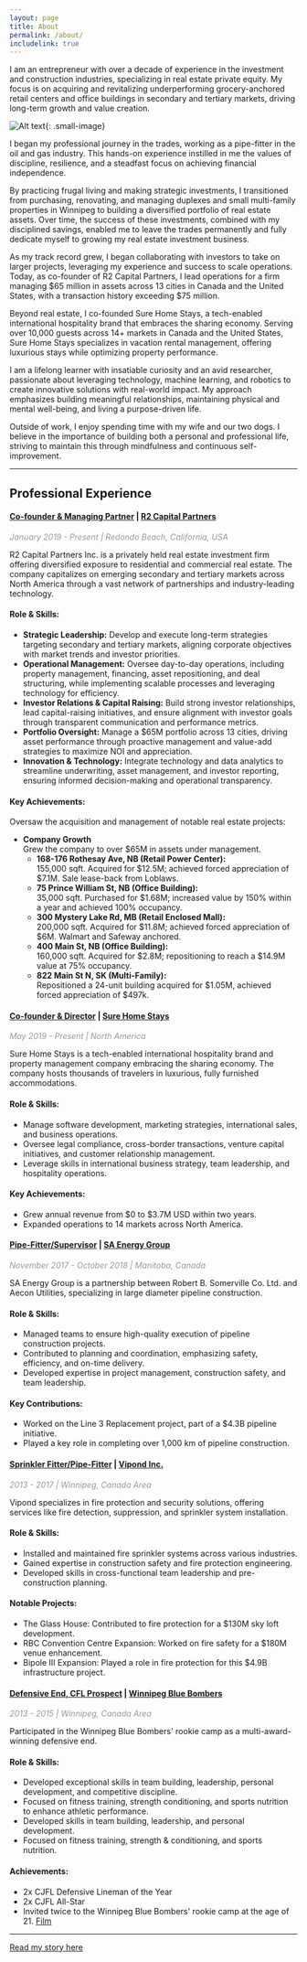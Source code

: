```yaml
---
layout: page
title: About
permalink: /about/
includelink: true
---
```

I am an entrepreneur with over a decade of experience in the investment and construction industries, specializing in real estate private equity. My focus is on acquiring and revitalizing underperforming grocery-anchored retail centers and office buildings in secondary and tertiary markets, driving long-term growth and value creation.

![Alt text](/assets/images/29.jpeg){: .small-image}

I began my professional journey in the trades, working as a pipe-fitter in the oil and gas industry. This hands-on experience instilled in me the values of discipline, resilience, and a steadfast focus on achieving financial independence. 

By practicing frugal living and making strategic investments, I transitioned from purchasing, renovating, and managing duplexes and small multi-family properties in Winnipeg to building a diversified portfolio of real estate assets. Over time, the success of these investments, combined with my disciplined savings, enabled me to leave the trades permanently and fully dedicate myself to growing my real estate investment business.

As my track record grew, I began collaborating with investors to take on larger projects, leveraging my experience and success to scale operations. Today, as co-founder of R2 Capital Partners, I lead operations for a firm managing $65 million in assets across 13 cities in Canada and the United States, with a transaction history exceeding $75 million.

Beyond real estate, I co-founded Sure Home Stays, a tech-enabled international hospitality brand that embraces the sharing economy. Serving over 10,000 guests across 14+ markets in Canada and the United States, Sure Home Stays specializes in vacation rental management, offering luxurious stays while optimizing property performance.

I am a lifelong learner with insatiable curiosity and an avid researcher, passionate about leveraging technology, machine learning, and robotics to create innovative solutions with real-world impact. My approach emphasizes building meaningful relationships, maintaining physical and mental well-being, and living a purpose-driven life.

Outside of work, I enjoy spending time with my wife and our two dogs. I believe in the importance of building both a personal and professional life, striving to maintain this through mindfulness and continuous self-improvement.


---


## **Professional Experience**

#### **<u>Co-founder & Managing Partner</u>** | [R2 Capital Partners](https://www.r2capital.ca)
<span style="color: #999999;">*January 2019 - Present | Redondo Beach, California, USA*</span>
  
R2 Capital Partners Inc. is a privately held real estate investment firm offering diversified exposure to residential and commercial real estate. The company capitalizes on emerging secondary and tertiary markets across North America through a vast network of partnerships and industry-leading technology.

#### **Role & Skills:**

- **Strategic Leadership:** Develop and execute long-term strategies targeting secondary and tertiary markets, aligning corporate objectives with market trends and investor priorities.
- **Operational Management:** Oversee day-to-day operations, including property management, financing, asset repositioning, and deal structuring, while implementing scalable processes and leveraging technology for efficiency.
- **Investor Relations & Capital Raising:** Build strong investor relationships, lead capital-raising initiatives, and ensure alignment with investor goals through transparent communication and performance metrics.
- **Portfolio Oversight:** Manage a $65M portfolio across 13 cities, driving asset performance through proactive management and value-add strategies to maximize NOI and appreciation.
- **Innovation & Technology:** Integrate technology and data analytics to streamline underwriting, asset management, and investor reporting, ensuring informed decision-making and operational transparency.

#### **Key Achievements:**

Oversaw the acquisition and management of notable real estate projects:
- **Company Growth**  
Grew the company to over $65M in assets under management.
    - **168-176 Rothesay Ave, NB (Retail Power Center):**   
    155,000 sqft. Acquired for $12.5M; achieved forced appreciation of $7.1M. Sale lease-back from Loblaws.
    - **75 Prince William St, NB (Office Building):**  
    35,000 sqft. Purchased for $1.68M; increased value by 150% within a year and achieved 100% occupancy.
    - **300 Mystery Lake Rd, MB (Retail Enclosed Mall):**   
    200,000 sqft. Acquired for $11.8M; achieved forced appreciation of $6M. Walmart and Safeway anchored.
    - **400 Main St, NB (Office Building):**   
    160,000 sqft. Acquired for $2.8M; repositioning to reach a $14.9M value at 75% occupancy.
    - **822 Main St N, SK (Multi-Family):**   
    Repositioned a 24-unit building acquired for $1.05M, achieved forced appreciation of $497k.

#### **<u>Co-founder & Director</u>** | [Sure Home Stays](https://www.surehomestays.com)
<span style="color: #999999;">*May 2019 - Present | North America*</span>

Sure Home Stays is a tech-enabled international hospitality brand and property management company embracing the sharing economy. The company hosts thousands of travelers in luxurious, fully furnished accommodations.

#### **Role & Skills:**

- Manage software development, marketing strategies, international sales, and business operations.
- Oversee legal compliance, cross-border transactions, venture capital initiatives, and customer relationship management.
- Leverage skills in international business strategy, team leadership, and hospitality operations.

#### **Key Achievements:**

- Grew annual revenue from $0 to $3.7M USD within two years.
- Expanded operations to 14 markets across North America.

#### **<u>Pipe-Fitter/Supervisor</u>** | [SA Energy Group](https://www.linkedin.com/company/sa-energy-group/?originalSubdomain=ca)
<span style="color: #999999;">*November 2017 - October 2018 | Manitoba, Canada*</span>  

SA Energy Group is a partnership between Robert B. Somerville Co. Ltd. and Aecon Utilities, specializing in large diameter pipeline construction.

#### **Role & Skills:**
- Managed teams to ensure high-quality execution of pipeline construction projects.  
- Contributed to planning and coordination, emphasizing safety, efficiency, and on-time delivery.  
- Developed expertise in project management, construction safety, and team leadership.

#### **Key Contributions:**

- Worked on the Line 3 Replacement project, part of a $4.3B pipeline initiative.  
- Played a key role in completing over 1,000 km of pipeline construction.

#### **<u>Sprinkler Fitter/Pipe-Fitter</u>** | [Vipond Inc.](https://www.vipond.ca/)
<span style="color: #999999;">*2013 - 2017 | Winnipeg, Canada Area*</span>

Vipond specializes in fire protection and security solutions, offering services like fire detection, suppression, and sprinkler system installation.

#### **Role & Skills:**
- Installed and maintained fire sprinkler systems across various industries.
- Gained expertise in construction safety and fire protection engineering.
- Developed skills in cross-functional team leadership and pre-construction planning.

#### **Notable Projects:** 

- The Glass House: Contributed to fire protection for a $130M sky loft development.
- RBC Convention Centre Expansion: Worked on fire safety for a $180M venue enhancement.
- Bipole III Expansion: Played a role in fire protection for this $4.9B infrastructure project.

#### **<u>Defensive End, CFL Prospect</u>** | [Winnipeg Blue Bombers](https://www.bluebombers.com/)
<span style="color: #999999;">*2013 - 2015 | Winnipeg, Canada Area*</span>

Participated in the Winnipeg Blue Bombers' rookie camp as a multi-award-winning defensive end.

#### **Role & Skills:**
- Developed exceptional skills in team building, leadership, personal development, and competitive discipline. 
- Focused on fitness training, strength conditioning, and sports nutrition to enhance athletic performance.
- Developed skills in team building, leadership, and personal development. 
- Focused on fitness training, strength & conditioning, and sports nutrition. 

#### **Achievements:**
- 2x CJFL Defensive Lineman of the Year
- 2x CJFL All-Star
- Invited twice to the Winnipeg Blue Bombers' rookie camp at the age of 21.
   [Film](https://www.youtube.com/watch?v=fR_QwC9yalg)

---

[Read my story here](/my-story/)